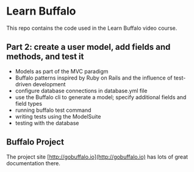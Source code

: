 # Learn Buffalo

This repo contains the code used in the Learn Buffalo video course.

## Part 2: create a user model, add fields and methods, and test it

* Models as part of the MVC paradigm
* Buffalo patterns inspired by Ruby on Rails and the influence of test-driven development
* configure database connections in database.yml file
* use the Buffalo cli to generate a model; specify additional fields and field types
* running buffalo test command
* writing tests using the ModelSuite
* testing with the database

## Buffalo Project

The project site [http://gobuffalo.io](http://gobuffalo.io) has lots of great documentation there.
